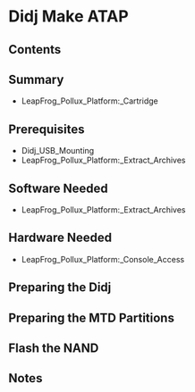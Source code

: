# Didj Make ATAP
## Contents
## Summary
* LeapFrog_Pollux_Platform:_Cartridge
## Prerequisites
* Didj_USB_Mounting
* LeapFrog_Pollux_Platform:_Extract_Archives
## Software Needed
* LeapFrog_Pollux_Platform:_Extract_Archives
## Hardware Needed
* LeapFrog_Pollux_Platform:_Console_Access
## Preparing the Didj
## Preparing the MTD Partitions
## Flash the NAND
## Notes
